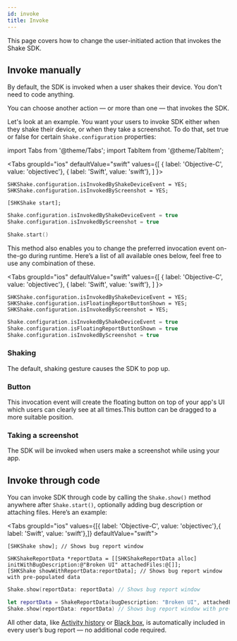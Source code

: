 ```yaml
---
id: invoke
title: Invoke
---
```

This page covers how to change the user-initiated action that invokes the Shake SDK.

## Invoke manually
By default, the SDK is invoked when a user shakes their device.
You don't need to code anything.

You can choose another action — or more than one — that invokes the SDK.

Let's look at an example.
You want your users to invoke SDK either when they shake their device, or when they take a screenshot.
To do that, set true or false for certain `Shake.configuration` properties:

import Tabs from '@theme/Tabs';
import TabItem from '@theme/TabItem';

<Tabs
  groupId="ios"
  defaultValue="swift"
  values={[
    { label: 'Objective-C', value: 'objectivec'},
    { label: 'Swift', value: 'swift'},
  ]
}>

<TabItem value="objectivec">

```objc
SHKShake.configuration.isInvokedByShakeDeviceEvent = YES;
SHKShake.configuration.isInvokedByScreenshot = YES;

[SHKShake start];
```

</TabItem>

<TabItem value="swift">

```swift
Shake.configuration.isInvokedByShakeDeviceEvent = true
Shake.configuration.isInvokedByScreenshot = true

Shake.start()
```

</TabItem>
</Tabs>

This method also enables you to change the preferred invocation event on-the-go during runtime. Here’s a list of all available ones below, feel free to use any combination of these.

<Tabs
groupId="ios"
defaultValue="swift"
values={[
{ label: 'Objective-C', value: 'objectivec'},
{ label: 'Swift', value: 'swift'},
]
}>

<TabItem value="objectivec">

```objc
SHKShake.configuration.isInvokedByShakeDeviceEvent = YES;
SHKShake.configuration.isFloatingReportButtonShown = YES;
SHKShake.configuration.isInvokedByScreenshot = YES;
```

</TabItem>

<TabItem value="swift">

```swift
Shake.configuration.isInvokedByShakeDeviceEvent = true
Shake.configuration.isFloatingReportButtonShown = true
Shake.configuration.isInvokedByScreenshot = true
```

</TabItem>
</Tabs>

### Shaking
The default, shaking gesture causes the SDK to pop up.

### Button
This invocation event will create the floating button on top of your app's UI which users can clearly see at all times.This button can be dragged to a more suitable position.

### Taking a screenshot
The SDK will be invoked when users make a screenshot while using your app.

## Invoke through code
You can invoke SDK through code by calling the `Shake.show()` method anywhere after `Shake.start()`, optionally adding bug description or attaching files. Here’s an example:

<Tabs groupId="ios" values={[{ label: 'Objective-C', value: 'objectivec'},{ label: 'Swift', value: 'swift'},]} defaultValue="swift"><TabItem value="objectivec">

```objc
[SHKShake show]; // Shows bug report window

SHKShakeReportData *reportData = [[SHKShakeReportData alloc] initWithBugDescription:@"Broken UI" attachedFiles:@[]];
[SHKShake showWithReportData:reportData]; // Shows bug report window with pre-populated data
```

</TabItem><TabItem value="swift">

```swift
Shake.show(reportData: reportData) // Shows bug report window

let reportData = ShakeReportData(bugDescription: "Broken UI", attachedFiles: [])
Shake.show(reportData: reportData) // Shows bug report window with pre-populated data
```

</TabItem></Tabs>

All other data, like [Activity history](ios/activity.md) or [Black box](ios/blackbox.md), is automatically included in every user’s bug report — no additional code required.
